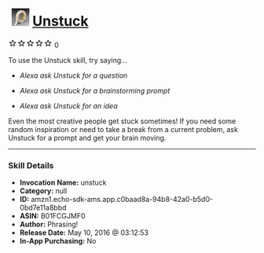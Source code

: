 # &nbsp;<img src="skill_icon" alt="Unstuck icon" width="36"> [Unstuck](http://alexa.amazon.com/#skills/amzn1.echo-sdk-ams.app.c0baad8a-94b8-42a0-b5d0-0bd7e11a8bbd)
![0 stars](../../images/ic_star_border_black_18dp_1x.png)![0 stars](../../images/ic_star_border_black_18dp_1x.png)![0 stars](../../images/ic_star_border_black_18dp_1x.png)![0 stars](../../images/ic_star_border_black_18dp_1x.png)![0 stars](../../images/ic_star_border_black_18dp_1x.png) 0

To use the Unstuck skill, try saying...

* *Alexa ask Unstuck for a question*

* *Alexa ask Unstuck for a brainstorming prompt*

* *Alexa ask Unstuck for an idea*

Even the most creative people get stuck sometimes! If you need some random inspiration or need to take a break from a current problem, ask Unstuck for a prompt and get your brain moving.

***

### Skill Details

* **Invocation Name:** unstuck
* **Category:** null
* **ID:** amzn1.echo-sdk-ams.app.c0baad8a-94b8-42a0-b5d0-0bd7e11a8bbd
* **ASIN:** B01FCGJMF0
* **Author:** Phrasing!
* **Release Date:** May 10, 2016 @ 03:12:53
* **In-App Purchasing:** No
